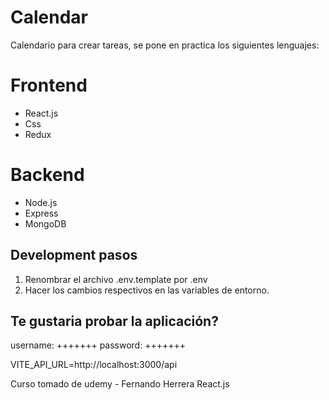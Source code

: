 # Calendar

Calendario para crear tareas, se pone en practica los siguientes lenguajes:

# Frontend

- React.js
- Css
- Redux

# Backend

- Node.js
- Express
- MongoDB

## Development pasos

1. Renombrar el archivo .env.template por .env
2. Hacer los cambios respectivos en las variables de entorno.

## Te gustaria probar la aplicación? 

username: +++++++
password: +++++++

VITE_API_URL=http://localhost:3000/api



Curso tomado de udemy - Fernando Herrera React.js
